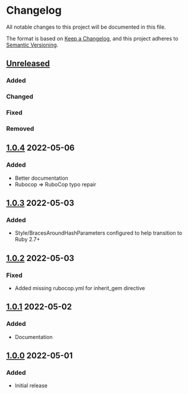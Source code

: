 # Changelog
All notable changes to this project will be documented in this file.

The format is based on [Keep a Changelog](https://keepachangelog.com/en/1.0.0/),
and this project adheres to [Semantic Versioning](https://semver.org/spec/v2.0.0.html).

## [Unreleased]
### Added

### Changed

### Fixed

### Removed

## [1.0.4] 2022-05-06
### Added
* Better documentation
* Rubocop => RuboCop typo repair

## [1.0.3] 2022-05-03
### Added
* Style/BracesAroundHashParameters configured to help transition to Ruby 2.7+

## [1.0.2] 2022-05-03
### Fixed
* Added missing rubocop.yml for inherit_gem directive

## [1.0.1] 2022-05-02
### Added
* Documentation

## [1.0.0] 2022-05-01
### Added
* Initial release

[Unreleased]: https://github.com/rubocop-semver/rubocop-ruby2_0/compare/v1.0.4...HEAD
[1.0.4]: https://github.com/rubocop-semver/rubocop-ruby2_0/compare/v1.0.3...v1.0.4
[1.0.3]: https://github.com/rubocop-semver/rubocop-ruby2_0/compare/v1.0.2...v1.0.3
[1.0.2]: https://github.com/rubocop-semver/rubocop-ruby2_0/compare/v1.0.1...v1.0.2
[1.0.1]: https://github.com/rubocop-semver/rubocop-ruby2_0/compare/v1.0.0...v1.0.1
[1.0.0]: https://github.com/rubocop-semver/rubocop-ruby2_0/compare/8fb0f104adf43c5a0e3487b390f91881f79e4d89...v1.0.0
